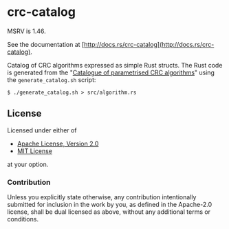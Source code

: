 # crc-catalog

MSRV is 1.46.

See the documentation at [http://docs.rs/crc-catalog](http://docs.rs/crc-catalog).

Catalog of CRC algorithms expressed as simple Rust structs. The Rust code is generated from the "[Catalogue of parametrised CRC algorithms](http://reveng.sourceforge.net/crc-catalogue)" using the `generate_catalog.sh` script:

```
$ ./generate_catalog.sh > src/algorithm.rs
```

## License

Licensed under either of

 * [Apache License, Version 2.0](LICENSES/Apache-2.0.txt)
 * [MIT License](LICENSES/MIT.txt)

at your option.

### Contribution

Unless you explicitly state otherwise, any contribution intentionally submitted
for inclusion in the work by you, as defined in the Apache-2.0 license, shall be dual licensed as above, without any
additional terms or conditions.
